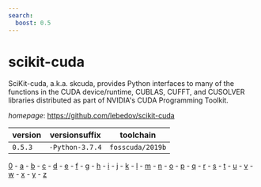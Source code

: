 ```yaml
---
search:
  boost: 0.5
---
```

# scikit-cuda

SciKit-cuda, a.k.a. skcuda, provides Python interfaces to many of the functions in the CUDA  device/runtime, CUBLAS, CUFFT, and CUSOLVER libraries distributed as part of NVIDIA's CUDA Programming Toolkit.

*homepage*: <https://github.com/lebedov/scikit-cuda>

version | versionsuffix | toolchain
--------|---------------|----------
``0.5.3`` | ``-Python-3.7.4`` | ``fosscuda/2019b``

[0](../0/index.md) - [a](../a/index.md) - [b](../b/index.md) - [c](../c/index.md) - [d](../d/index.md) - [e](../e/index.md) - [f](../f/index.md) - [g](../g/index.md) - [h](../h/index.md) - [i](../i/index.md) - [j](../j/index.md) - [k](../k/index.md) - [l](../l/index.md) - [m](../m/index.md) - [n](../n/index.md) - [o](../o/index.md) - [p](../p/index.md) - [q](../q/index.md) - [r](../r/index.md) - [s](../s/index.md) - [t](../t/index.md) - [u](../u/index.md) - [v](../v/index.md) - [w](../w/index.md) - [x](../x/index.md) - [y](../y/index.md) - [z](../z/index.md)

